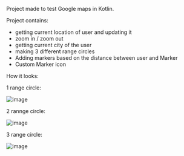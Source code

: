 Project made to test Google maps in Kotlin.

Project contains:

- getting current location of user and updating it
- zoom in / zoom out
- getting current city of the user
- making 3 different range circles
- Adding markers based on the distance between user and Marker
- Custom Marker icon

How it looks:

1 range circle:

![image](https://github.com/LukaszKrolicki/RangeMarkerMap/assets/54467678/c39da1bc-978b-42a8-b7f6-60bdc647d60a)

2 rannge circle:

![image](https://github.com/LukaszKrolicki/RangeMarkerMap/assets/54467678/d9f18372-3be3-4a9b-8d6c-2d7b35bffc8f)

3 range circle:

![image](https://github.com/LukaszKrolicki/RangeMarkerMap/assets/54467678/16d57d2b-e112-4ade-bb24-472a72e88db9)


